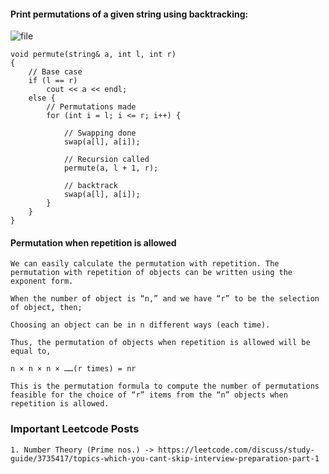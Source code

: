 #### Print permutations of a given string using backtracking:
![file](https://github.com/SAgarwal-24/CP/assets/44989343/684b8b42-6b70-49d5-a289-8b8eba613b8d)

```
void permute(string& a, int l, int r)
{
    // Base case
    if (l == r)
        cout << a << endl;
    else {
        // Permutations made
        for (int i = l; i <= r; i++) {
 
            // Swapping done
            swap(a[l], a[i]);
 
            // Recursion called
            permute(a, l + 1, r);
 
            // backtrack
            swap(a[l], a[i]);
        }
    }
}
```


#### Permutation when repetition is allowed

```
We can easily calculate the permutation with repetition. The permutation with repetition of objects can be written using the exponent form.

When the number of object is “n,” and we have “r” to be the selection of object, then;

Choosing an object can be in n different ways (each time).

Thus, the permutation of objects when repetition is allowed will be equal to,

n × n × n × ……(r times) = nr

This is the permutation formula to compute the number of permutations feasible for the choice of “r” items from the “n” objects when repetition is allowed.
```

### Important Leetcode Posts
```
1. Number Theory (Prime nos.) -> https://leetcode.com/discuss/study-guide/3735417/topics-which-you-cant-skip-interview-preparation-part-1
```
